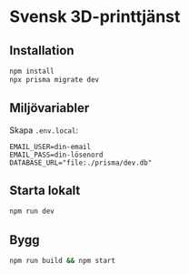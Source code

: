 # Svensk 3D-printtjänst

## Installation
```bash
npm install
npx prisma migrate dev
```

## Miljövariabler
Skapa `.env.local`:
```
EMAIL_USER=din-email
EMAIL_PASS=din-lösenord
DATABASE_URL="file:./prisma/dev.db"
```

## Starta lokalt
```bash
npm run dev
```

## Bygg
```bash
npm run build && npm start
```
